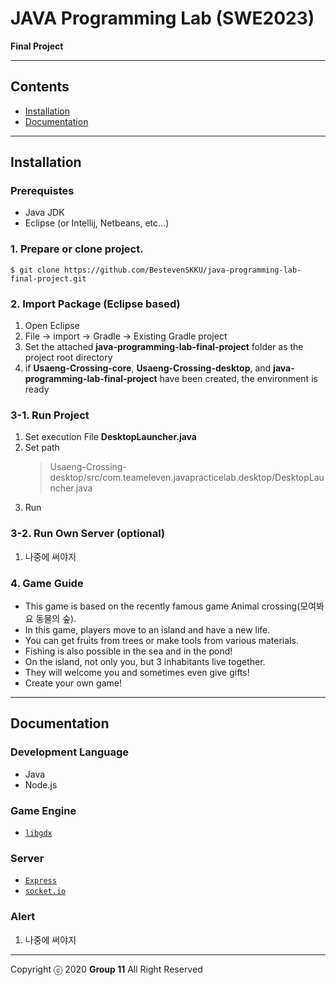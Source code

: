 # JAVA Programming Lab (SWE2023)

**Final Project**

---

## Contents

- [Installation](#installation)
- [Documentation](#Documentation)

---

## Installation

### Prerequistes
- Java JDK
- Eclipse (or Intellij, Netbeans, etc...)

### 1. Prepare or clone project.
```shell
$ git clone https://github.com/BestevenSKKU/java-programming-lab-final-project.git
```

### 2. Import Package (Eclipse based)
1. Open Eclipse
2. File -> import -> Gradle -> Existing Gradle project
3. Set the attached **java-programming-lab-final-project** folder as the project root directory
4. if **Usaeng-Crossing-core**, **Usaeng-Crossing-desktop**, and **java-programming-lab-final-project** have been created, the environment is ready

### 3-1. Run Project
1. Set execution File **DesktopLauncher.java**
2. Set path
    > Usaeng-Crossing-desktop/src/com.teameleven.javapracticelab.desktop/DesktopLauncher.java
3. Run

### 3-2. Run Own Server (optional)
1. 나중에 써야지

### 4. Game Guide
- This game is based on the recently famous game Animal crossing(모여봐요 동물의 숲).
- In this game, players move to an island and have a new life. 
- You can get fruits from trees or make tools from various materials. 
- Fishing is also possible in the sea and in the pond! 
- On the island, not only you, but 3 inhabitants live together. 
- They will welcome you and sometimes even give gifts! 
- Create your own game!

---

## Documentation

### Development Language
- Java
- Node.js

### Game Engine
- [`libgdx`](https://libgdx.badlogicgames.com/)

### Server
- [`Express`](https://expressjs.com/ko/)
- [`socket.io`](https://socket.io/)



### Alert
1. 나중에 써야지

---

Copyright ⓒ 2020 **Group 11** All Right Reserved
